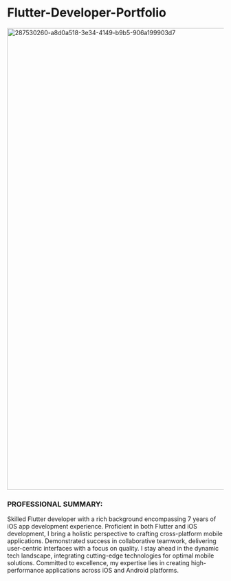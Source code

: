 # Flutter-Developer-Portfolio
<img width="1072" alt="287530260-a8d0a518-3e34-4149-b9b5-906a199903d7" src="https://github.com/sarathkumarsankar/Flutter-Developer-Portfolio/assets/12977299/9133859f-e0ef-450e-923f-d0402abc0cc9">


### PROFESSIONAL SUMMARY:

Skilled Flutter developer with a rich background encompassing 7 years of iOS app development experience. Proficient in both Flutter and iOS development, I bring a holistic perspective to crafting cross-platform mobile applications. Demonstrated success in collaborative teamwork, delivering user-centric interfaces with a focus on quality. I stay ahead in the dynamic tech landscape, integrating cutting-edge technologies for optimal mobile solutions. Committed to excellence, my expertise lies in creating high-performance applications across iOS and Android platforms.

